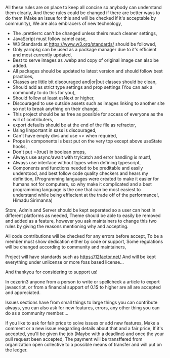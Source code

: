 All these rules are on place to keep all concise so anybody can understand them
clearly, And these rules could be changed if there are better ways to do them
(Make an issue for this and will be checked if it's acceptable by community), We
are also embracers of new technology,

- The .prettierrc can't be changed unless theirs much cleaner settings,
- JavaScript must follow camel case,
- W3 Standards at https://www.w3.org/standards/ should be followed,
- Only yarnpkg can be used as a package manager due to it's efficient and most
  currently updated,
- Best to serve images as .webp and copy of original image can also be added.
- All packages should be updated to latest version and should follow best
  practices,
- Classes are little bit discouraged and|or|but classes should be clean,
- Should add as strict type settings and prop settings (You can ask a community
  to do this for you),
- Should follow at least esNext or higher,
- Discouraged to use outside assets such as images linking to another site so
  not to break anything on their change,
- This project should be as free as possible for access of everyone as the will
  of contributers,
- export defaults should be at the end of the file as refractor,
- Using !important in sass is discouraged,
- Can't have empty divs and use <> when required,
- Props in components is best put on the very top except above useState hooks,
- Don't put ={true} in boolean props,
- Always use async/await with try/catch and error handling is must!,
- Always use interface without types when defining typescript,
- Components and functions needed to be preditable and easily understood, and
  best follow code quality checkers and hears my definition, (Programming
  languages were created to make it easier for humans not for computers, so why
  make it complicated and a best programming language is the one that can be
  most easiest to understand while being effiecient at the trade off of the
  performance!, Himadu Sirimanna)

Store, Admin and Server should be kept seperated so a user can host in different
platforms as needed, Theme should be able to easily be removed and added as a
feature, however you ask maintainers to change this two rules by giving the
reasons mentioning why and accepting.

All code contributions will be checked for any errors before accept, To be a
member must show dedication either by code or support, Some regulations will be
changed according to community and maintainers,

Project will have standards such as https://12factor.net/ And will be kept
everything under unlicense or more foss based license...

And thankyou for considering to support us!

In cezerin3 anyone from a person to write or spellcheck a article to expert
javascript, or from a financial support of 0.1\$ to higher are all are accepted
and appreciated.

Issues sections have from small things to large things you can contribute
always, you can also ask for new features, errors, any other thing you can do as
a community member....

If you like to ask for fair price to solve issues or add new features, Make a
comment or a new issue reagarding details about that and a fair price, If it's
accepted, you'll be given the job (Maybe with a deadline) and once the your pull
request been accepted, The payment will be transffered from organization open
collective to a possible means of transfer and will put on the ledger.
